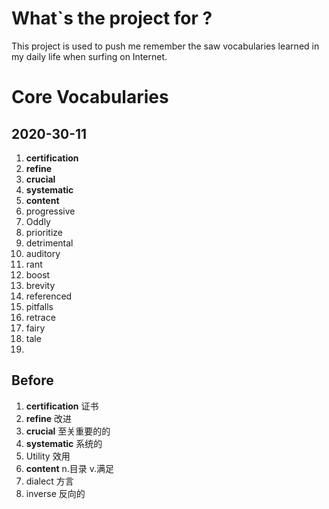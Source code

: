 # What`s the project for ?
 This project is used to push me  remember the saw vocabularies learned in my daily life when surfing on Internet. 



# **Core Vocabularies** 

## 2020-30-11

1. **certification** 
2. **refine** 
3. **crucial** 
4. **systematic** 
5. **content**  
6. progressive 
7. Oddly 
8. prioritize
9. detrimental
10. auditory
11. rant 
12. boost 
13. brevity 
14. referenced
15. pitfalls
16. retrace
17. fairy
18. tale
19. 



## Before 

1. **certification** 证书
2. **refine** 改进
3. **crucial** 至关重要的的
4. **systematic** 系统的
5. Utility  效用
6. **content**  n.目录 v.满足
7. dialect 方言
8. inverse 反向的

